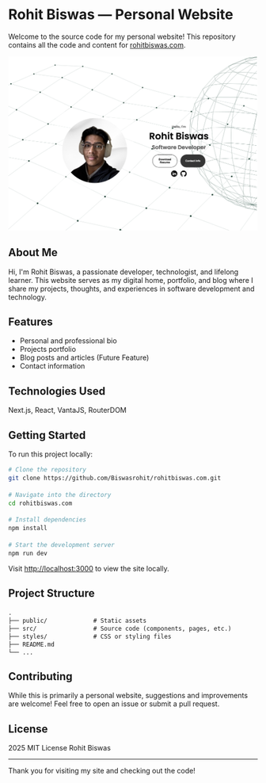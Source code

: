 # Rohit Biswas — Personal Website

Welcome to the source code for my personal website! This repository contains all the code and content for [rohitbiswas.com](https://rohitbiswas.com).

![Home Page](./public/assets/home-page.png)

## About Me

Hi, I'm Rohit Biswas, a passionate developer, technologist, and lifelong learner. This website serves as my digital home, portfolio, and blog where I share my projects, thoughts, and experiences in software development and technology.

## Features

- Personal and professional bio
- Projects portfolio
- Blog posts and articles (Future Feature)
- Contact information

## Technologies Used

Next.js, React, VantaJS, RouterDOM

## Getting Started

To run this project locally:

```bash
# Clone the repository
git clone https://github.com/Biswasrohit/rohitbiswas.com.git

# Navigate into the directory
cd rohitbiswas.com

# Install dependencies
npm install

# Start the development server
npm run dev
```

Visit [http://localhost:3000](http://localhost:3000) to view the site locally.

## Project Structure

```
.
├── public/             # Static assets
├── src/                # Source code (components, pages, etc.)
├── styles/             # CSS or styling files
├── README.md
└── ...
```

## Contributing

While this is primarily a personal website, suggestions and improvements are welcome! Feel free to open an issue or submit a pull request.

## License

2025 MIT License Rohit Biswas

---

Thank you for visiting my site and checking out the code!

